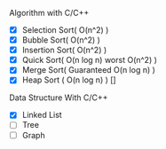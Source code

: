 Algorithm with C/C++

- [x] Selection Sort( O(n^2) )
- [x] Bubble Sort( O(n^2) )
- [x] Insertion Sort( O(n^2) )
- [x] Quick Sort( O(n log n) worst O(n^2) )
- [x] Merge Sort( Guaranteed O(n log n) )
- [x] Heap Sort ( O(n log n) ) []

Data Structure With C/C++

- [x] Linked List
- [ ] Tree
- [ ] Graph